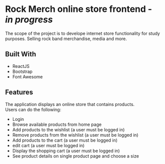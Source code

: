 # Rock Merch online store frontend - ***in progress***

The scope of the project is to develope internet store functionality for study purposes. Selling rock band merchandise, media and more.
## Built With

* ReactJS
* Bootstrap
* Font Awesome

## Features
The application displays an online store that contains products.
<br>
Users can do the following:
* Login
* Browse available products from home page
* Add products to the wishlist (a user must be logged in)
* Remove products from the wishlist (a user must be logged in)
* Add products to the cart (a user must be logged in)
* edit cart (a user must be logged in)
* Display the shopping cart (a user must be logged in)
* See product details on single product page and choose a size
